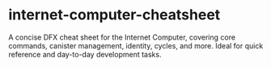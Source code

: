 # internet-computer-cheatsheet
A concise DFX cheat sheet for the Internet Computer, covering core commands, canister management, identity, cycles, and more. Ideal for quick reference and day-to-day development tasks.
